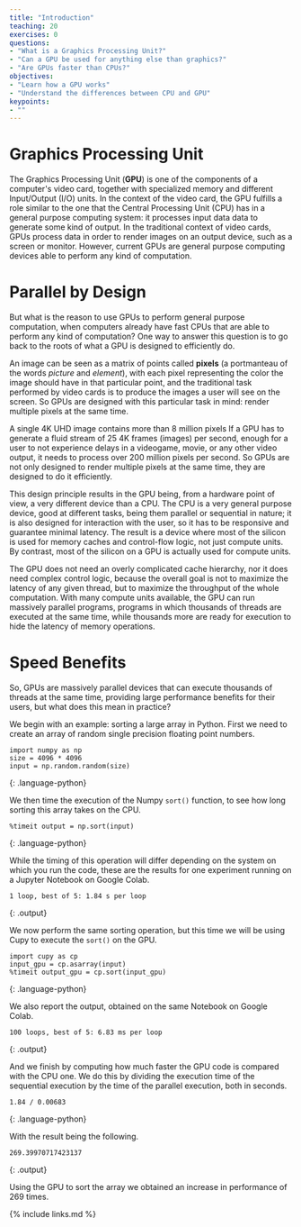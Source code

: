 ```yaml
---
title: "Introduction"
teaching: 20
exercises: 0
questions:
- "What is a Graphics Processing Unit?"
- "Can a GPU be used for anything else than graphics?"
- "Are GPUs faster than CPUs?"
objectives:
- "Learn how a GPU works"
- "Understand the differences between CPU and GPU"
keypoints:
- ""
---
```


# Graphics Processing Unit

The Graphics Processing Unit (**GPU**) is one of the components of a computer's video card, together with specialized memory and different Input/Output (I/O) units.
In the context of the video card, the GPU fulfills a role similar to the one that the Central Processing Unit (CPU) has in a general purpose computing system: it processes input data data to generate some kind of output.
In the traditional context of video cards, GPUs process data in order to render images on an output device, such as a screen or monitor.
However, current GPUs are general purpose computing devices able to perform any kind of computation.

# Parallel by Design

But what is the reason to use GPUs to perform general purpose computation, when computers already have fast CPUs that are able to perform any kind of computation?
One way to answer this question is to go back to the roots of what a GPU is designed to efficiently do.

An image can be seen as a matrix of points called **pixels** (a portmanteau of the words *picture* and *element*), with each pixel representing the color the image should have in that particular point, and the traditional task performed by video cards is to produce the images a user will see on the screen.
So GPUs are designed with this particular task in mind: render multiple pixels at the same time.

A single 4K UHD image contains more than 8 million pixels
If a GPU has to generate a fluid stream of 25 4K frames (images) per second, enough for a user to not experience delays in a videogame, movie, or any other video output, it needs to process over 200 million pixels per second.
So GPUs are not only designed to render multiple pixels at the same time, they are designed to do it efficiently.

This design principle results in the GPU being, from a hardware point of view, a very different device than a CPU.
The CPU is a very general purpose device, good at different tasks, being them parallel or sequential in nature; it is also designed for interaction with the user, so it has to be responsive and guarantee minimal latency.
The result is a device where most of the silicon is used for memory caches and control-flow logic, not just compute units.
By contrast, most of the silicon on a GPU is actually used for compute units.

The GPU does not need an overly complicated cache hierarchy, nor it does need complex control logic, because the overall goal is not to maximize the latency of any given thread, but to maximize the throughput of the whole computation.
With many compute units available, the GPU can run massively parallel programs, programs in which thousands of threads are executed at the same time, while thousands more are ready for execution to hide the latency of memory operations.

# Speed Benefits

So, GPUs are massively parallel devices that can execute thousands of threads at the same time, providing large performance benefits for their users, but what does this mean in practice?

We begin with an example: sorting a large array in Python.
First we need to create an array of random single precision floating point numbers.

~~~
import numpy as np
size = 4096 * 4096
input = np.random.random(size)
~~~
{: .language-python}

We then time the execution of the Numpy `sort()` function, to see how long sorting this array takes on the CPU.

~~~
%timeit output = np.sort(input)
~~~
{: .language-python}

While the timing of this operation will differ depending on the system on which you run the code, these are the results for one experiment running on a Jupyter Notebook on Google Colab.

~~~
1 loop, best of 5: 1.84 s per loop
~~~
{: .output}

We now perform the same sorting operation, but this time we will be using Cupy to execute the `sort()` on the GPU.

~~~
import cupy as cp
input_gpu = cp.asarray(input)
%timeit output_gpu = cp.sort(input_gpu)
~~~
{: .language-python}

We also report the output, obtained on the same Notebook on Google Colab.

~~~
100 loops, best of 5: 6.83 ms per loop
~~~
{: .output}

And we finish by computing how much faster the GPU code is compared with the CPU one.
We do this by dividing the execution time of the sequential execution by the time of the parallel execution, both in seconds.

~~~
1.84 / 0.00683
~~~
{: .language-python}

With the result being the following.

~~~
269.39970717423137
~~~
{: .output}

Using the GPU to sort the array we obtained an increase in performance of 269 times.

{% include links.md %}